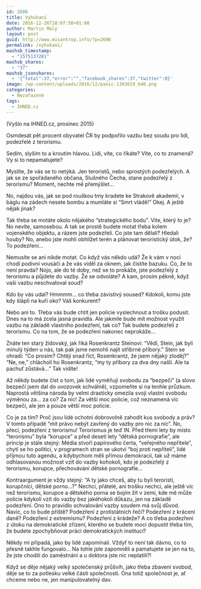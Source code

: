 ```yaml
---
id: 2606
title: Vyhukaní
date: 2016-12-26T18:07:58+01:00
author: Martin Malý
layout: post
guid: http://www.misantrop.info/?p=2606
permalink: /vyhukani/
mashsb_timestamp:
  - "1575137281"
mashsb_shares:
  - "37"
mashsb_jsonshares:
  - '{"total":37,"error":"","facebook_shares":37,"twitter":0}'
image: /wp-content/uploads/2016/12/panic-1393619_640.png
categories:
  - Nezařazené
tags:
  - IHNED.cz
---
```

(Vyšlo na IHNED.cz, prosinec 2015)

<span style="font-weight: 400;">Osmdesát pět procent obyvatel ČR by podpořilo vazbu bez soudu pro lidi, podezřelé z terorismu.</span>

<span style="font-weight: 400;">Sedím, slyším to a kroutím hlavou. Lidi, víte, co říkáte? Víte, co to znamená? Vy si to nepamatujete?</span>

<span style="font-weight: 400;">Myslíte, že vás se to netýká. Jen teroristů, nebo sprostých podezřelých. A jak se ze spořádaného občana, Slušného Čecha, stane podezřelý z terorismu? Moment, nechte mě přemýšlet…</span>

<span style="font-weight: 400;">No, najdou vás, jak se pod rouškou tmy kradete ke Strakově akademii, v báglu na zádech nesete bombu a mumláte si “Smrt vládě!” Okej. A ještě nějak jinak?</span>

<span style="font-weight: 400;">Tak třeba se motáte okolo nějakého “strategického bodu”. Víte, který to je? No nevíte, samosebou. A tak se prostě budete motat třeba kolem vojenského objektu, a rázem jste podezřelí. Co jste tam dělali? Hledali houby? No, anebo jste mohli obhlížet terén a plánovat teroristický útok, že? To podezření…</span>

<span style="font-weight: 400;">Nemusíte se ani nikde motat. Co když vás někdo udá? Že k vám v noci chodí podivní vousáči a že vás viděl za oknem, jak čistíte bazuku. Co, že to není pravda? Nojo, ale do té doby, než se to prokáže, jste podezřelý z terorismu a půjdete do vazby. Že se odvoláte? A kam, prosím pěkně, když vaši vazbu neschvaloval soud?</span>

<span style="font-weight: 400;">Kdo by vás udal? Hmmmm… co třeba závistivý soused? Kdokoli, komu jste kdy šlápli na kuří oko? Váš konkurent? </span>

<span style="font-weight: 400;">Nebo ani to. Třeba vás bude chtít jen policie vyslechnout a trošku podusit. Dnes na to má zcela jasná pravidla. Ale jakmile bude mít možnost využít vazbu na základě vlastního podezření, tak co? Tak budete podezřelí z terorismu. Co na tom, že se podezření nakonec neprokáže…</span>

<span style="font-weight: 400;">Znáte ten starý židovský, jak říká Rosenkrantz Steinovi: “Vědí, Stein, jak byli minulý týden u nás, tak pak jsme nemohli najít stříbrné příbory.” Stein se ohradí: “Co prosím? Chtějí snad říct, Rosenkrantz, že jsem nějaký zloděj?” “Ne, ne,” chlácholí ho Rosenkrantz, “my ty příbory za dva dny našli. Ale ta pachuť zůstává…” Tak vidíte!</span>

<span style="font-weight: 400;">Až někdy budete číst o tom, jak lidé vyměňují svobodu za “bezpečí” (a slovo bezpečí jsem dal do uvozovek schválně), vzpomeňte si na tenhle průzkum. Naprostá většina národa by velmi drasticky omezila svoji vlastní svobodu výměnou za… za co? Za nic! Za větší moc policie, což neznamená víc bezpečí, ale jen a pouze větší moc policie. </span>

<span style="font-weight: 400;">Co je za tím? Proč jsou lidé ochotní dobrovolně zahodit kus svobody a práv? V tomto případě “mít právo nebýt zavřený do vazby pro nic za nic”. No, přeci, podezření z terorismu! Terorismus je teď IN. Před třemi lety by místo “terorismu” byla “korupce” a před deseti lety “dětská pornografie”, ale princip je stále stejný: Média stvoří papírového čerta, “veřejného nepřítele”, chytí se ho politici, v programech stran se ukotví “boj proti nepříteli”, lidé přijmou tuto agendu, a kdybychom měli přímou demokracii, tak už máme odhlasovanou možnost vzít do vazby kohokoli, kdo je podezřelý z terorismu, korupce, přechovávání dětské pornografie…</span>

<span style="font-weight: 400;">Kontraargument je vždy stejný: “A ty jako chceš, aby tu byli teroristi, korupčníci, dětské porno…?” Nechci, přátelé, ani trošku nechci, ale ještě víc než terorismu, korupce a dětského porna se bojím žít v zemi, kde mě může policie kdykoli vzít do vazby bez jakéhokoli důkazu, jen na základě podezření. Ono to pravidlo schvalování vazby soudem má svůj důvod. Navíc, co to bude příště? Podezření z protistátních řečí? Podezření z krácení daně? Podezření z extremismu? Podezření z krádeže? A co třeba podezření z útoku na demokratické zřízení, kterého se budete moci dopustit třeba tím, že budete zpochybňovat práci demokratických institucí?</span>

<span style="font-weight: 400;">Někdy mi připadá, jako by lidé zapomínali. Vždyť to není tak dávno, co to přesně takhle fungovalo… Na tohle jste zapomněli a pamatujete se jen na to, že jste chodili do zaměstnání a u doktora jste nic neplatili?!</span>

<span style="font-weight: 400;">Když se děje nějaký velký společenský průšvih, jako třeba zbavení svobod, děje se to za potlesku velké části společnosti. Ona totiž společnost je, ať chceme nebo ne, jen manipulovatelný dav.</span>